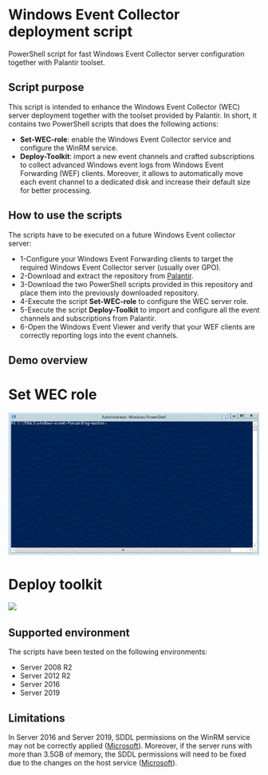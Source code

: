 # Windows Event Collector deployment script
PowerShell script for fast Windows Event Collector server configuration together with Palantir toolset.

## Script purpose
This script is intended to enhance the Windows Event Collector (WEC) server deployment together with the toolset provided by Palantir. In short, it contains two PowerShell scripts that does the following actions:
* **Set-WEC-role**: enable the Windows Event Collector service and configure the WinRM service.
* **Deploy-Toolkit**: import a new event channels and crafted subscriptions to collect advanced Windows event logs from Windows Event Forwarding (WEF) clients. Moreover, it allows to automatically move each event channel to a dedicated disk and increase their default size for better processing.


## How to use the scripts
The scripts have to be executed on a future Windows Event collector server:
* 1-Configure your Windows Event Forwarding clients to target the required Windows Event Collector server (usually over GPO).
* 2-Download and extract the repository from [Palantir](https://github.com/palantir/windows-event-forwarding.git).
* 3-Download the two PowerShell scripts provided in this repository and place them into the previously downloaded repository.
* 4-Execute the script **Set-WEC-role** to configure the WEC server role.
* 5-Execute the script **Deploy-Toolkit** to import and configure all the event channels and subscriptions from Palantir. 
* 6-Open the Windows Event Viewer and verify that your WEF clients are correctly reporting logs into the event channels.

## Demo overview
# Set WEC role
![](/demo/1-Set-WEC-role.gif)

# Deploy toolkit
![](/demo/2-Deploy-Toolkit.gif)


## Supported environment
The scripts have been tested on the following environments:
* Server 2008 R2
* Server 2012 R2
* Server 2016
* Server 2019

## Limitations
In Server 2016 and Server 2019, SDDL permissions on the WinRM service may not be correctly applied ([Microsoft](https://support.microsoft.com/en-us/help/4494462/events-not-forwarded-if-the-collector-runs-windows-server-2019-or-2016)). Moreover, if the server runs with more than 3.5GB of memory, the SDDL permissions will need to be fixed due to the changes on the host service ([Microsoft](https://docs.microsoft.com/en-us/windows/application-management/svchost-service-refactoring)).
